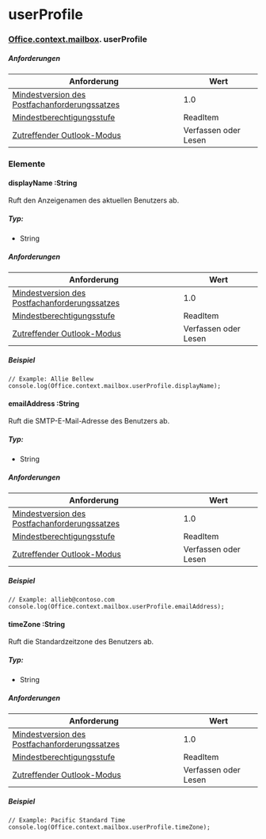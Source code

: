 
# <a name="userprofile"></a>userProfile

### [Office](Office.md)[.context](Office.context.md)[.mailbox](Office.context.mailbox.md). userProfile

##### <a name="requirements"></a>Anforderungen

|Anforderung| Wert|
|---|---|
|[Mindestversion des Postfachanforderungssatzes](/javascript/office/requirement-sets/outlook-api-requirement-sets)| 1.0|
|[Mindestberechtigungsstufe](https://docs.microsoft.com/outlook/add-ins/understanding-outlook-add-in-permissions)| ReadItem|
|[Zutreffender Outlook-Modus](https://docs.microsoft.com/outlook/add-ins/#extension-points)| Verfassen oder Lesen|

### <a name="members"></a>Elemente

####  <a name="displayname-string"></a>displayName :String

Ruft den Anzeigenamen des aktuellen Benutzers ab.

##### <a name="type"></a>Typ:

*   String

##### <a name="requirements"></a>Anforderungen

|Anforderung| Wert|
|---|---|
|[Mindestversion des Postfachanforderungssatzes](/javascript/office/requirement-sets/outlook-api-requirement-sets)| 1.0|
|[Mindestberechtigungsstufe](https://docs.microsoft.com/outlook/add-ins/understanding-outlook-add-in-permissions)| ReadItem|
|[Zutreffender Outlook-Modus](https://docs.microsoft.com/outlook/add-ins/#extension-points)| Verfassen oder Lesen|

##### <a name="example"></a>Beispiel

```
// Example: Allie Bellew
console.log(Office.context.mailbox.userProfile.displayName);
```

####  <a name="emailaddress-string"></a>emailAddress :String

Ruft die SMTP-E-Mail-Adresse des Benutzers ab.

##### <a name="type"></a>Typ:

*   String

##### <a name="requirements"></a>Anforderungen

|Anforderung| Wert|
|---|---|
|[Mindestversion des Postfachanforderungssatzes](/javascript/office/requirement-sets/outlook-api-requirement-sets)| 1.0|
|[Mindestberechtigungsstufe](https://docs.microsoft.com/outlook/add-ins/understanding-outlook-add-in-permissions)| ReadItem|
|[Zutreffender Outlook-Modus](https://docs.microsoft.com/outlook/add-ins/#extension-points)| Verfassen oder Lesen|

##### <a name="example"></a>Beispiel

```
// Example: allieb@contoso.com
console.log(Office.context.mailbox.userProfile.emailAddress);
```

####  <a name="timezone-string"></a>timeZone :String

Ruft die Standardzeitzone des Benutzers ab.

##### <a name="type"></a>Typ:

*   String

##### <a name="requirements"></a>Anforderungen

|Anforderung| Wert|
|---|---|
|[Mindestversion des Postfachanforderungssatzes](/javascript/office/requirement-sets/outlook-api-requirement-sets)| 1.0|
|[Mindestberechtigungsstufe](https://docs.microsoft.com/outlook/add-ins/understanding-outlook-add-in-permissions)| ReadItem|
|[Zutreffender Outlook-Modus](https://docs.microsoft.com/outlook/add-ins/#extension-points)| Verfassen oder Lesen|

##### <a name="example"></a>Beispiel

```
// Example: Pacific Standard Time
console.log(Office.context.mailbox.userProfile.timeZone);
```